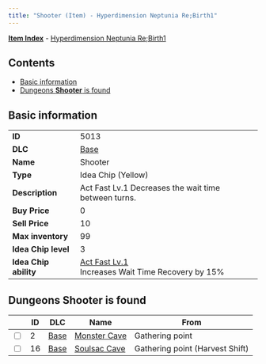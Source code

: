 ```yaml
---
title: "Shooter (Item) - Hyperdimension Neptunia Re;Birth1"
---
```


[**Item Index**](/neptunia/rb1/item/index.html) - [Hyperdimension Neptunia Re;Birth1](/neptunia/rb1)

## Contents

- [Basic information](#basic-information)
- [Dungeons **Shooter** is found](#dungeons-shooter-is-found)

## Basic information

|   |   |
| -- | -- |
| **ID** | 5013 |
| **DLC** | [Base](/neptunia/rb1/dlc/1-base.html) |
| **Name** | Shooter |
| **Type** | Idea Chip (Yellow) |
| **Description** | Act Fast Lv.1 Decreases the wait time between turns. |
| **Buy Price** | 0 |
| **Sell Price** | 10 |
| **Max inventory** | 99 |
| **Idea Chip level** | 3 |
| **Idea Chip ability** | [Act Fast Lv.1](/neptunia/rb1/ability/1-9512-act-fast-lv-1.html)<br />Increases Wait Time Recovery by 15% |

## Dungeons **Shooter** is found

|    | ID | DLC | Name | From |
| -- | -- | --- | ---- | ---- |
| <input type="checkbox" id="rb1-dungeon-1-2" class="trackbox" /> | 2 | [Base](/neptunia/rb1/dlc/1-base.html) | [Monster Cave](/neptunia/rb1/dungeon/1-2-monster-cave.html) | Gathering point |
| <input type="checkbox" id="rb1-dungeon-1-16" class="trackbox" /> | 16 | [Base](/neptunia/rb1/dlc/1-base.html) | [Soulsac Cave](/neptunia/rb1/dungeon/1-16-soulsac-cave.html) | Gathering point (Harvest Shift) |